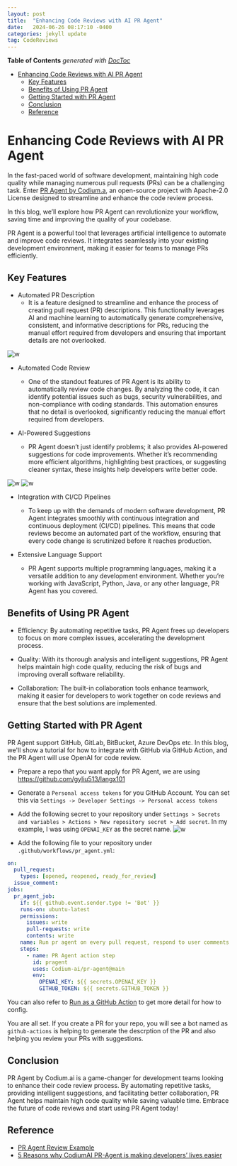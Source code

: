 ```yaml
---
layout: post
title:  "Enhancing Code Reviews with AI PR Agent"
date:   2024-06-26 08:17:10 -0400
categories: jekyll update
tag: CodeReviews
---
```


<!-- START doctoc generated TOC please keep comment here to allow auto update -->
<!-- DON'T EDIT THIS SECTION, INSTEAD RE-RUN doctoc TO UPDATE -->
**Table of Contents**  *generated with [DocToc](https://github.com/thlorenz/doctoc)*

- [Enhancing Code Reviews with AI PR Agent](#enhancing-code-reviews-with-ai-pr-agent)
  - [Key Features](#key-features)
  - [Benefits of Using PR Agent](#benefits-of-using-pr-agent)
  - [Getting Started with PR Agent](#getting-started-with-pr-agent)
  - [Conclusion](#conclusion)
  - [Reference](#reference)

<!-- END doctoc generated TOC please keep comment here to allow auto update -->

# Enhancing Code Reviews with AI PR Agent

In the fast-paced world of software development, maintaining high code quality while managing numerous pull requests (PRs) can be a challenging task. Enter [PR Agent by Codium.a](https://github.com/Codium-ai/pr-agent), an open-source project with Apache-2.0 License designed to streamline and enhance the code review process.

In this blog, we’ll explore how PR Agent can revolutionize your workflow, saving time and improving the quality of your codebase.

PR Agent is a powerful tool that leverages artificial intelligence to automate and improve code reviews. It integrates seamlessly into your existing development environment, making it easier for teams to manage PRs efficiently.

## Key Features

- Automated PR Description
  - It is a feature designed to streamline and enhance the process of creating pull request (PR) descriptions. This functionality leverages AI and machine learning to automatically generate comprehensive, consistent, and informative descriptions for PRs, reducing the manual effort required from developers and ensuring that important details are not overlooked.

![w](/images/pr-agent/0-pr-description.png)

- Automated Code Review
  - One of the standout features of PR Agent is its ability to automatically review code changes. By analyzing the code, it can identify potential issues such as bugs, security vulnerabilities, and non-compliance with coding standards. This automation ensures that no detail is overlooked, significantly reducing the manual effort required from developers.

- AI-Powered Suggestions

  - PR Agent doesn’t just identify problems; it also provides AI-powered suggestions for code improvements. Whether it’s recommending more efficient algorithms, highlighting best practices, or suggesting cleaner syntax, these insights help developers write better code.

![w](/images/pr-agent/0-pr-bugs.png)
![w](/images/pr-agent/0-pr-enhancement.png)

- Integration with CI/CD Pipelines

  - To keep up with the demands of modern software development, PR Agent integrates smoothly with continuous integration and continuous deployment (CI/CD) pipelines. This means that code reviews become an automated part of the workflow, ensuring that every code change is scrutinized before it reaches production.

- Extensive Language Support

  - PR Agent supports multiple programming languages, making it a versatile addition to any development environment. Whether you’re working with JavaScript, Python, Java, or any other language, PR Agent has you covered.

## Benefits of Using PR Agent

- Efficiency: By automating repetitive tasks, PR Agent frees up developers to focus on more complex issues, accelerating the development process.

- Quality: With its thorough analysis and intelligent suggestions, PR Agent helps maintain high code quality, reducing the risk of bugs and improving overall software reliability.

- Collaboration: The built-in collaboration tools enhance teamwork, making it easier for developers to work together on code reviews and ensure that the best solutions are implemented.

## Getting Started with PR Agent

PR Agent support GitHub, GitLab, BitBucket, Azure DevOps etc. In this blog, we'll show a tutorial for how to integrate with GitHub via GitHub Action, and the PR Agent will use OpenAI for code review.

- Prepare a repo that you want apply for PR Agent, we are using https://github.com/gyliu513/langx101
- Generate a `Personal access tokens` for you GitHub Account. You can set this via `Settings -> Developer Settings -> Personal access tokens`
- Add the following secret to your repository under `Settings > Secrets and variables > Actions > New repository secret > Add secret`. In my example, I was using `OPENAI_KEY` as the secret name.
![w](/images/pr-agent/openai-key.png)

- Add the following file to your repository under `.github/workflows/pr_agent.yml`:

```yaml
on:
  pull_request:
    types: [opened, reopened, ready_for_review]
  issue_comment:
jobs:
  pr_agent_job:
    if: ${{ github.event.sender.type != 'Bot' }}
    runs-on: ubuntu-latest
    permissions:
      issues: write
      pull-requests: write
      contents: write
    name: Run pr agent on every pull request, respond to user comments
    steps:
      - name: PR Agent action step
        id: pragent
        uses: Codium-ai/pr-agent@main
        env:
          OPENAI_KEY: ${{ secrets.OPENAI_KEY }}
          GITHUB_TOKEN: ${{ secrets.GITHUB_TOKEN }}

```

You can also refer to [Run as a GitHub Action](https://pr-agent-docs.codium.ai/installation/github/#run-as-a-github-action) to get more detail for how to config.

You are all set. If you create a PR for your repo, you will see a bot named as `github-actions` is helping to generate the descrption of the PR and also helping you review your PRs with suggestions.

## Conclusion

PR Agent by Codium.ai is a game-changer for development teams looking to enhance their code review process. By automating repetitive tasks, providing intelligent suggestions, and facilitating better collaboration, PR Agent helps maintain high code quality while saving valuable time. Embrace the future of code reviews and start using PR Agent today!

## Reference

- [PR Agent Review Example](https://github.com/gyliu513/langX101/pull/179)
- [5 Reasons why CodiumAI PR-Agent is making developers’ lives easier](https://medium.com/@mengineer/5-reasons-why-codiumai-pr-agent-is-making-developers-lives-easier-e040be0f6a36)
